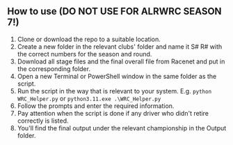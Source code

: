 ## How to use (DO NOT USE FOR ALRWRC SEASON 7!)

1. Clone or download the repo to a suitable location.
2. Create a new folder in the relevant clubs' folder and name it S# R# with the correct numbers for the season and round.
3. Download all stage files and the final overall file from Racenet and put in the corresponding folder.
4. Open a new Terminal or PowerShell window in the same folder as the script.
5. Run the script in the way that is relevant to your system. E.g. `python WRC_Helper.py` or `python3.11.exe .\WRC_Helper.py`
6. Follow the prompts and enter the required information.
7. Pay attention when the script is done if any driver who didn't retire correctly is listed.
8. You'll find the final output under the relevant championship in the Output folder.
